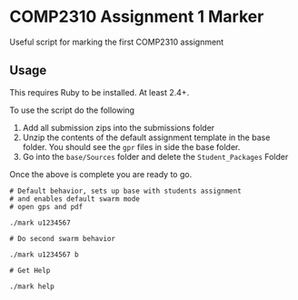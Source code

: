 # COMP2310 Assignment 1 Marker

Useful script for marking the first COMP2310 assignment

## Usage

This requires Ruby to be installed. At least 2.4+. 

To use the script do the following

1. Add all submission zips into the submissions folder
2. Unzip the contents of the default assignment template in the base folder. You should see the `gpr` files in side the base folder.
3. Go into the `base/Sources` folder and delete the `Student_Packages` Folder

Once the above is complete you are ready to go.

```shell
# Default behavior, sets up base with students assignment
# and enables default swarm mode
# open gps and pdf

./mark u1234567

# Do second swarm behavior

./mark u1234567 b

# Get Help

./mark help
```